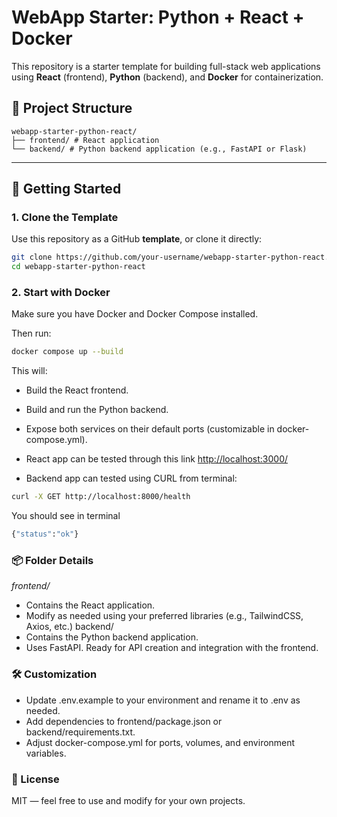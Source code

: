# WebApp Starter: Python + React + Docker

This repository is a starter template for building full-stack web applications using **React** (frontend), **Python** (backend), and **Docker** for containerization.

## 📁 Project Structure

```
webapp-starter-python-react/
├── frontend/ # React application
└── backend/ # Python backend application (e.g., FastAPI or Flask)
```

---

## 🚀 Getting Started

### 1. Clone the Template

Use this repository as a GitHub **template**, or clone it directly:

```bash
git clone https://github.com/your-username/webapp-starter-python-react.git
cd webapp-starter-python-react
```

### 2. Start with Docker

Make sure you have Docker and Docker Compose installed.

Then run:

```bash
docker compose up --build
```

This will:

- Build the React frontend.
- Build and run the Python backend.
- Expose both services on their default ports (customizable in docker-compose.yml).

- React app can be tested through this link [http://localhost:3000/](http://localhost:3000/)
- Backend app can tested using CURL from terminal:

```bash
curl -X GET http://localhost:8000/health
```

You should see in terminal

```bash
{"status":"ok"}
```

### 📦 Folder Details

_frontend/_

- Contains the React application.
- Modify as needed using your preferred libraries (e.g., TailwindCSS, Axios, etc.)
  backend/
- Contains the Python backend application.
- Uses FastAPI.
  Ready for API creation and integration with the frontend.

### 🛠️ Customization

- Update .env.example to your environment and rename it to .env as needed.
- Add dependencies to frontend/package.json or backend/requirements.txt.
- Adjust docker-compose.yml for ports, volumes, and environment variables.

### 📄 License

MIT — feel free to use and modify for your own projects.

```

```
